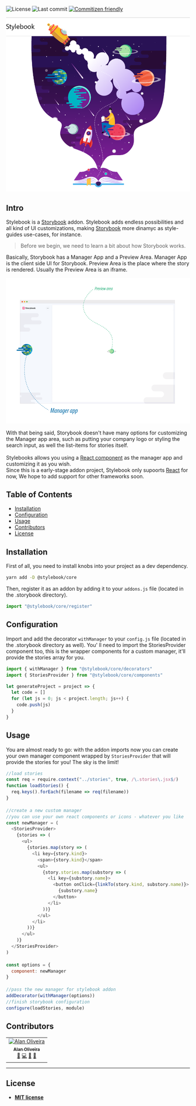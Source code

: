 ![License](https://img.shields.io/github/license/stylebooks/stylebook.svg?style=flat-square&color=9cf)
![Last commit](https://img.shields.io/github/last-commit/stylebooks/stylebook.svg?style=flat-square&color=blueviolet)
[![Commitizen friendly](https://img.shields.io/badge/commitizen-friendly-brightgreen.svg?style=flat-square&color=ff69b4)](http://commitizen.github.io/cz-cli)

![Stylebook](./docs/static/readme-presentation.png)

## Intro

Stylebook is a [Storybook](https://storybook.js.org/) addon.
Stylebook adds endless possibilities and all kind of UI customizations, making [Storybook](https://storybook.js.org/) more dinamyc as style-guides use-cases, for instance.

> Before we begin, we need to learn a bit about how Storybook works.

Basically, Storybook has a Manager App and a Preview Area.
Manager App is the client side UI for Storybook. Preview Area is the place where the story is rendered. Usually the Preview Area is an iframe.

![Stylebook](./docs/static/sb-basics.png)

With that being said, Storybook doesn't have many options for customizing the Manager app area, such as putting your company logo or styling the search input, as well the list-items for stories itself.
<br /><br />
Stylebooks allows you using a [React component](https://reactjs.org/docs/react-component.html) as the manager app and customizing it as you wish.<br />
Since this is a early-stage addon project, Stylebook only supoorts [React](https://reactjs.org/) for now, We hope to add support for other frameworks soon.

## Table of Contents

- [Installation](#installation)
- [Configuration](#configuration)
- [Usage](#usage)
- [Contributors](#contributors)
- [License](#license)

## Installation

First of all, you need to install knobs into your project as a dev dependency.

```sh
yarn add -D @stylebook/core
```

Then, register it as an addon by adding it to your `addons.js` file (located in the .storybook directory).

```js
import "@stylebook/core/register"
```

## Configuration

Import and add the decorator `withManager` to your `config.js` file (located in the .storybook directory as well).
You' ll need to import the StoriesProvider component too, this is the wrapper components for a custom manager, it'll provide the stories array for you.

```js
import { withManager } from "@stylebook/core/decorators"
import { StoriesProvider } from "@stylebook/core/components"
```

```js
let generateProject = project => {
  let code = []
  for (let js = 0; js < project.length; js++) {
    code.push(js)
  }
}
```

## Usage

You are almost ready to go: with the addon imports now you can create your own manager component wrapped by `StoriesProvider` that will provide the stories for you! The sky is the limit!

```js
//load stories
const req = require.context("../stories", true, /\.stories\.jsx$/)
function loadStories() {
  req.keys().forEach(filename => req(filename))
}

//create a new custom manager
//you can use your own react components or icons - whatever you like
const newManager = (
  <StoriesProvider>
    {stories => (
      <ul>
        {stories.map(story => (
          <li key={story.kind}>
            <span>{story.kind}</span>
            <ul>
              {story.stories.map(substory => (
                <li key={substory.name}>
                  <button onClick={linkTo(story.kind, substory.name)}>
                    {substory.name}
                  </button>
                </li>
              ))}
            </ul>
          </li>
        ))}
      </ul>
    )}
  </StoriesProvider>
)

const options = {
  component: newManager
}

//pass the new manager for stylebook addon
addDecorator(withManager(options))
//finish storybook configuration
configure(loadStories, module)
```

## Contributors

<table><tr><td align="center"><a href="#"><img src="https://avatars1.githubusercontent.com/u/4368481?s=460&v=4" width="100px;" alt="Alan Oliveira"/><br /><sub><b>Alan Oliveira</b></sub></a><br /><a href="https://github.com/React95/React95/commits?author=allyssonsantos" title="Documentation">📖</a> <a href="https://github.com/React95/React95/commits?author=allyssonsantos" title="Code">💻</a> <a href="#ideas-allyssonsantos" title="Ideas, Planning, & Feedback">🤔</a> <a href="#review-allyssonsantos" title="Reviewed Pull Requests">👀</a></td></tr></table>

---

## License

- **[MIT license](http://opensource.org/licenses/mit-license.php)**
